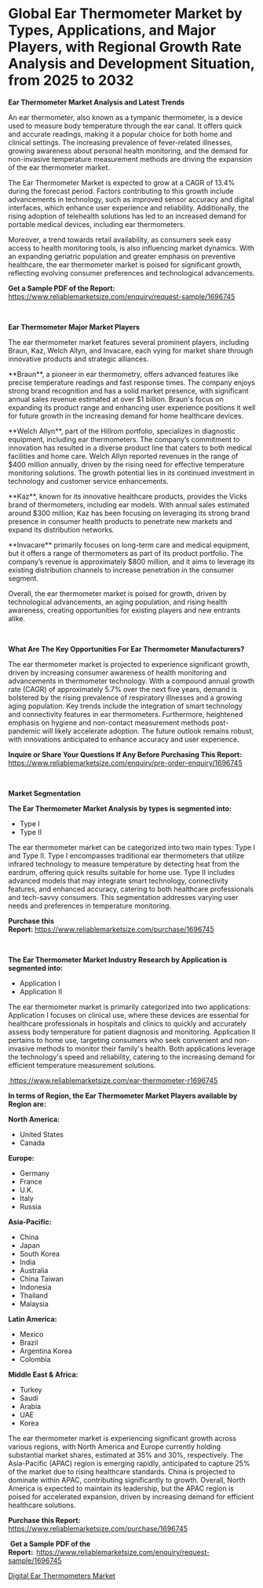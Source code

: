 <p><h1>Global Ear Thermometer Market by Types, Applications, and Major Players, with Regional Growth Rate Analysis and Development Situation, from 2025 to 2032</h1></p><p><strong>Ear Thermometer Market Analysis and Latest Trends</strong></p>
<p><p>An ear thermometer, also known as a tympanic thermometer, is a device used to measure body temperature through the ear canal. It offers quick and accurate readings, making it a popular choice for both home and clinical settings. The increasing prevalence of fever-related illnesses, growing awareness about personal health monitoring, and the demand for non-invasive temperature measurement methods are driving the expansion of the ear thermometer market.</p><p>The Ear Thermometer Market is expected to grow at a CAGR of 13.4% during the forecast period. Factors contributing to this growth include advancements in technology, such as improved sensor accuracy and digital interfaces, which enhance user experience and reliability. Additionally, the rising adoption of telehealth solutions has led to an increased demand for portable medical devices, including ear thermometers. </p><p>Moreover, a trend towards retail availability, as consumers seek easy access to health monitoring tools, is also influencing market dynamics. With an expanding geriatric population and greater emphasis on preventive healthcare, the ear thermometer market is poised for significant growth, reflecting evolving consumer preferences and technological advancements.</p></p>
<p><strong>Get a Sample PDF of the Report:&nbsp;</strong> <a href="https://www.reliablemarketsize.com/enquiry/request-sample/1696745?utm_campaign=1167&utm_medium=2&utm_source=Github&utm_content=ia&utm_term=08012025&utm_id=ear-thermometer">https://www.reliablemarketsize.com/enquiry/request-sample/1696745</a></p>
<p>&nbsp;</p>
<p><strong>Ear Thermometer Major Market Players</strong></p>
<p><p>The ear thermometer market features several prominent players, including Braun, Kaz, Welch Allyn, and Invacare, each vying for market share through innovative products and strategic alliances.</p><p>**Braun**, a pioneer in ear thermometry, offers advanced features like precise temperature readings and fast response times. The company enjoys strong brand recognition and has a solid market presence, with significant annual sales revenue estimated at over $1 billion. Braun's focus on expanding its product range and enhancing user experience positions it well for future growth in the increasing demand for home healthcare devices.</p><p>**Welch Allyn**, part of the Hillrom portfolio, specializes in diagnostic equipment, including ear thermometers. The company’s commitment to innovation has resulted in a diverse product line that caters to both medical facilities and home care. Welch Allyn reported revenues in the range of $400 million annually, driven by the rising need for effective temperature monitoring solutions. The growth potential lies in its continued investment in technology and customer service enhancements.</p><p>**Kaz**, known for its innovative healthcare products, provides the Vicks brand of thermometers, including ear models. With annual sales estimated around $300 million, Kaz has been focusing on leveraging its strong brand presence in consumer health products to penetrate new markets and expand its distribution networks.</p><p>**Invacare** primarily focuses on long-term care and medical equipment, but it offers a range of thermometers as part of its product portfolio. The company’s revenue is approximately $800 million, and it aims to leverage its existing distribution channels to increase penetration in the consumer segment.</p><p>Overall, the ear thermometer market is poised for growth, driven by technological advancements, an aging population, and rising health awareness, creating opportunities for existing players and new entrants alike.</p></p>
<p>&nbsp;</p>
<p><strong>What Are The Key Opportunities For Ear Thermometer Manufacturers?</strong></p>
<p><p>The ear thermometer market is projected to experience significant growth, driven by increasing consumer awareness of health monitoring and advancements in thermometer technology. With a compound annual growth rate (CAGR) of approximately 5.7% over the next five years, demand is bolstered by the rising prevalence of respiratory illnesses and a growing aging population. Key trends include the integration of smart technology and connectivity features in ear thermometers. Furthermore, heightened emphasis on hygiene and non-contact measurement methods post-pandemic will likely accelerate adoption. The future outlook remains robust, with innovations anticipated to enhance accuracy and user experience.</p></p>
<p><strong>Inquire or Share Your Questions If Any Before Purchasing This Report:</strong> <a href="https://www.reliablemarketsize.com/enquiry/pre-order-enquiry/1696745?utm_campaign=1167&utm_medium=2&utm_source=Github&utm_content=ia&utm_term=08012025&utm_id=ear-thermometer">https://www.reliablemarketsize.com/enquiry/pre-order-enquiry/1696745</a></p>
<p>&nbsp;</p>
<p><strong>Market Segmentation</strong></p>
<p><strong>The Ear Thermometer Market Analysis by types is segmented into:</strong></p>
<p><ul><li>Type I</li><li>Type II</li></ul></p>
<p><p>The ear thermometer market can be categorized into two main types: Type I and Type II. Type I encompasses traditional ear thermometers that utilize infrared technology to measure temperature by detecting heat from the eardrum, offering quick results suitable for home use. Type II includes advanced models that may integrate smart technology, connectivity features, and enhanced accuracy, catering to both healthcare professionals and tech-savvy consumers. This segmentation addresses varying user needs and preferences in temperature monitoring.</p></p>
<p><strong>Purchase this Report:&nbsp;</strong><a href="https://www.reliablemarketsize.com/purchase/1696745?utm_campaign=1167&utm_medium=2&utm_source=Github&utm_content=ia&utm_term=08012025&utm_id=ear-thermometer">https://www.reliablemarketsize.com/purchase/1696745</a></p>
<p>&nbsp;</p>
<p><strong>The Ear Thermometer Market Industry Research by Application is segmented into:</strong></p>
<p><ul><li>Application I</li><li>Application II</li></ul></p>
<p><p>The ear thermometer market is primarily categorized into two applications: Application I focuses on clinical use, where these devices are essential for healthcare professionals in hospitals and clinics to quickly and accurately assess body temperature for patient diagnosis and monitoring. Application II pertains to home use, targeting consumers who seek convenient and non-invasive methods to monitor their family's health. Both applications leverage the technology's speed and reliability, catering to the increasing demand for efficient temperature measurement solutions.</p></p>
<p><a href="https://www.reliablemarketsize.com/ear-thermometer-r1696745?utm_campaign=1167&utm_medium=2&utm_source=Github&utm_content=ia&utm_term=08012025&utm_id=ear-thermometer">&nbsp;https://www.reliablemarketsize.com/ear-thermometer-r1696745</a></p>
<p><strong>In terms of Region, the Ear Thermometer Market Players available by Region are:</strong></p>
<p>
    <p> <strong> North America: </strong>
        <ul>
            <li>United States</li>
            <li>Canada</li>
        </ul>
        </p> 
    <p> <strong> Europe: </strong>
        <ul>
            <li>Germany</li>
            <li>France</li>
            <li>U.K.</li>
            <li>Italy</li>
            <li>Russia</li>
        </ul>
        </p> 
    <p> <strong> Asia-Pacific: </strong>
        <ul>
            <li>China</li>
            <li>Japan</li>
            <li>South Korea</li>
            <li>India</li>
            <li>Australia</li>
            <li>China Taiwan</li>
            <li>Indonesia</li>
            <li>Thailand</li>
            <li>Malaysia</li>
        </ul>
        </p> 
    <p> <strong> Latin America: </strong>
        <ul>
            <li>Mexico</li>
            <li>Brazil</li>
            <li>Argentina Korea</li>
            <li>Colombia</li>
        </ul>
        </p> 
    <p> <strong> Middle East & Africa: </strong>
        <ul>
            <li>Turkey</li>
            <li>Saudi</li>
            <li>Arabia</li>
            <li>UAE</li>
            <li>Korea</li>
        </ul>
    </p>
    </p>
<p><p>The ear thermometer market is experiencing significant growth across various regions, with North America and Europe currently holding substantial market shares, estimated at 35% and 30%, respectively. The Asia-Pacific (APAC) region is emerging rapidly, anticipated to capture 25% of the market due to rising healthcare standards. China is projected to dominate within APAC, contributing significantly to growth. Overall, North America is expected to maintain its leadership, but the APAC region is poised for accelerated expansion, driven by increasing demand for efficient healthcare solutions.</p></p>
<p><strong>Purchase this Report: </strong><a href="https://www.reliablemarketsize.com/purchase/1696745?utm_campaign=1167&utm_medium=2&utm_source=Github&utm_content=ia&utm_term=08012025&utm_id=ear-thermometer">https://www.reliablemarketsize.com/purchase/1696745</a></p>
<p>&nbsp;<strong>Get a Sample PDF of the Report:&nbsp;&nbsp;</strong><a href="https://www.reliablemarketsize.com/enquiry/request-sample/1696745?utm_campaign=1167&utm_medium=2&utm_source=Github&utm_content=ia&utm_term=08012025&utm_id=ear-thermometer">https://www.reliablemarketsize.com/enquiry/request-sample/1696745</a></p>
<p><strong></strong></p>
<p><p><a href="https://github.com/mabutironaldo/Market-Research-Report-List-6/blob/main/digital-ear-thermometers-market.md?utm_campaign=1167&utm_medium=2&utm_source=Github&utm_content=ia&utm_term=08012025&utm_id=ear-thermometer">Digital Ear Thermometers Market</a></p></p>